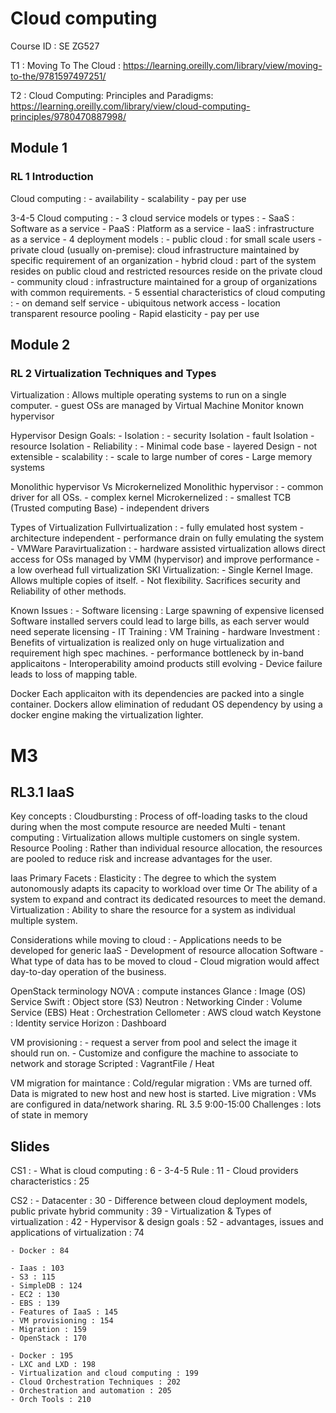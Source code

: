 # Cloud computing
Course ID : SE ZG527

T1 : Moving To The Cloud : <https://learning.oreilly.com/library/view/moving-to-the/9781597497251/>

T2 : Cloud Computing: Principles and Paradigms: <https://learning.oreilly.com/library/view/cloud-computing-principles/9780470887998/>

## Module 1

### RL 1 Introduction

Cloud computing :
    - availability
    - scalability
    - pay per use

3-4-5 Cloud computing :
    - 3 cloud service models or types :
        - SaaS : Software as a service
        - PaaS : Platform as a service
        - IaaS : infrastructure as a service
    - 4 deployment models :
        - public cloud : for small scale users
        - private cloud (usually on-premise): cloud infrastructure maintained by specific requirement of an organization
        - hybrid cloud : part of the system resides on public cloud and restricted resources reside on the private cloud
        - community cloud : infrastructure maintained for a group of organizations with common requirements.
    - 5 essential characteristics of cloud computing :
        - on demand self service
        - ubiquitous network access
        - location transparent resource pooling
        - Rapid elasticity
        - pay per use

## Module 2

### RL 2 Virtualization Techniques and Types

Virtualization : Allows multiple operating systems to run on a single computer.
    - guest OSs are managed by Virtual Machine Monitor known hypervisor

Hypervisor Design Goals:
    - Isolation :
        - security Isolation
        - fault Isolation
        - resource Isolation
    - Reliability :
        - Minimal code base
        - layered Design
        - not extensible
    - scalability :
        - scale to large number of cores
        - Large memory systems

 Monolithic hypervisor Vs Microkernelized
    Monolithic hypervisor :
        - common driver for all OSs.
        - complex kernel
    Microkernelized : 
        - smallest TCB (Trusted computing Base)
        - independent drivers

Types of Virtualization 
    Fullvirtualization :
        - fully emulated host system
        - architecture independent
        - performance drain on fully emulating the system
        - VMWare
    Paravirtualization : 
        - hardware assisted virtualization allows direct access for OSs managed by VMM (hypervisor) and improve performance
        - a low overhead full virtualization
    SKI Virtualization:
        - Single Kernel Image. Allows multiple copies of itself.
        - Not flexibility. Sacrifices security and Reliability of other methods.

Known Issues : 
    - Software licensing : Large spawning of expensive licensed Software installed servers could lead to large bills, as each server would need seperate licensing
    - IT Training : VM Training
    - hardware Investment : Benefits of virtualization is realized only on huge virtualization and requirement high spec machines.
    - performance bottleneck by in-band applicaitons
    - Interoperability amoind products still evolving
    - Device failure leads to loss of mapping table.

Docker 
    Each applicaiton with its dependencies are packed into a single container.
    Dockers allow elimination of redudant OS dependency by using a docker engine making the virtualization lighter.

# M3

## RL3.1 IaaS

Key concepts : 
    Cloudbursting : Process of off-loading tasks to the cloud during when the most compute resource are needed
    Multi - tenant computing : Virtualization allows multiple customers on single system.
    Resource Pooling : Rather than individual resource allocation, the resources are pooled to reduce risk and increase advantages for the user.

Iaas Primary Facets :
    Elasticity : The degree to which the system autonomously adapts its capacity to workload over time
    Or The ability of a system to expand and contract its dedicated resources to meet the demand.
    Virtualization : Ability to share the resource for a system as individual multiple system.

Considerations while moving to cloud :
    - Applications needs to be developed for generic IaaS
    - Development of resource allocation Software
    - What type of data has to be moved to cloud
    - Cloud migration would affect day-to-day operation of the business.

OpenStack terminology
    NOVA : compute instances
    Glance : Image (OS) Service
    Swift : Object store (S3)
    Neutron : Networking
    Cinder : Volume Service (EBS)
    Heat : Orchestration
    Cellometer : AWS cloud watch
    Keystone : Identity service
    Horizon : Dashboard

VM provisioning : 
    - request a server from pool and select the image it should run on.
    - Customize and configure the machine to associate to network and storage
    Scripted : VagrantFile / Heat

VM migration for maintance :
    Cold/regular migration : VMs are turned off. Data is migrated to new host and new host is started.
    Live migration : VMs are configured in data/network sharing. RL 3.5 9:00-15:00
        Challenges : lots of state in memory


## Slides 

CS1 :
    - What is cloud computing : 6
    - 3-4-5 Rule : 11
    - Cloud providers characteristics : 25

CS2 :
    - Datacenter : 30
    - Difference between cloud deployment models, public private hybrid community : 39
    - Virtualization & Types of virtualization : 42
    - Hypervisor & design goals : 52
    - advantages, issues and applications of virtualization : 74
    
    - Docker : 84

    - Iaas : 103
    - S3 : 115
    - SimpleDB : 124
    - EC2 : 130
    - EBS : 139
    - Features of IaaS : 145
    - VM provisioning : 154
    - Migration : 159
    - OpenStack : 170

    - Docker : 195
    - LXC and LXD : 198
    - Virtualization and cloud computing : 199
    - Cloud Orchestration Techniques : 202
    - Orchestration and automation : 205
    - Orch Tools : 210
